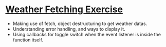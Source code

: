 # [Weather Fetching Exercise](https://anythingzen.github.io/Odin_Weather/)

* Making use of fetch, object destructuring to get weather datas.
* Understanding error handling, and ways to display it.
* Using callbacks for toggle switch when the event listener
is inside the function itself.